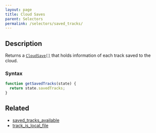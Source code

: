 ```yaml
---
layout: page
title: Cloud Saves
parent: Selectors
permalink: /selectors/saved_tracks/
---
```


## Description

Returns a [`CloudSave[]`](../External/cloud_save.js) that holds information of each track saved to the cloud.

### Syntax

```js
function getSavedTracks(state) {
  return state.savedTracks;
}
```

## Related

- [saved_tracks_available](./saved_tracks_available.md)
- [track_is_local_file](./track_is_local_file.md)
